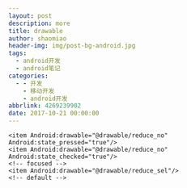 ```yaml
---
layout: post
description: more
title: drawable
author: shaomiao
header-img: img/post-bg-android.jpg
tags:
  - android开发
  - android笔记
categories:
  - - 开发
    - 移动开发
    - android开发
abbrlink: 4269239902
date: 2017-10-21 00:00:00
---
```

<ImageView
                android:id="@+id/minus_imgview"
                android:layout_width="wrap_content"
                android:layout_height="wrap_content"
                android:padding="10dp"
                android:src="@drawable/multi_num_select" />


<?xml version="1.0" encoding="utf-8"?>
<selector xmlns:Android="http://schemas.android.com/apk/res/android">

    <item Android:drawable="@drawable/reduce_no" Android:state_pressed="true"/>
    <item Android:drawable="@drawable/reduce_no" Android:state_checked="true"/>
    <!-- focused -->
    <item Android:drawable="@drawable/reduce_sel"/>
    <!-- default -->

</selector>
